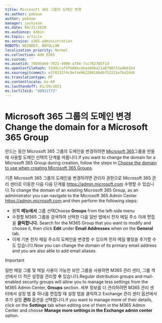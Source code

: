 ```yaml
---
title: Microsoft 365 그룹의 도메인 변경
ms.author: pebaum
author: pebaum
manager: jackiesm
ms.date: 04/21/2020
ms.audience: Admin
ms.topic: article
ms.service: o365-administration
ROBOTS: NOINDEX, NOFOLLOW
localization_priority: Normal
ms.collection: Adm_O365
ms.custom: ''
ms.assetid: 78695de0-7021-4900-a784-7cc782785f1d
ms.openlocfilehash: 53ddccaf9f688ecdeeab8ba21a0700733a4b61b4
ms.sourcegitcommit: e378232f4c9ef4e962208100db752221e7bd2dd6
ms.translationtype: MT
ms.contentlocale: ko-KR
ms.lasthandoff: 01/20/2021
ms.locfileid: "49911773"
---
```

# <a name="change-the-domain-for-a-microsoft-365-group"></a><span data-ttu-id="b4226-102">Microsoft 365 그룹의 도메인 변경</span><span class="sxs-lookup"><span data-stu-id="b4226-102">Change the domain for a Microsoft 365 Group</span></span>

<span data-ttu-id="b4226-103">만드는 동안 Microsoft 365 그룹의 도메인을 변경하려면 [Microsoft 365](https://docs.microsoft.com/microsoft-365/admin/create-groups/choose-domain-to-create-groups)그룹을 만들 때 사용할 도메인 선택의 단계를 따릅니다.</span><span class="sxs-lookup"><span data-stu-id="b4226-103">If you want to change the domain for a Microsoft 365 Group during creation, follow the steps in [Choose the domain to use when creating Microsoft 365 Groups](https://docs.microsoft.com/microsoft-365/admin/create-groups/choose-domain-to-create-groups).</span></span>

<span data-ttu-id="b4226-104">기존 Microsoft 365 그룹의 도메인을 변경하려면 관리자 권한으로 Microsoft 365 관리 센터로 이동한 다음 다음 단계를 https://admin.microsoft.com 수행할 수 있습니다.</span><span class="sxs-lookup"><span data-stu-id="b4226-104">To change the domain of an existing Microsoft 365 Group, as an administrator you can navigate to the Microsoft 365 Admin Center https://admin.microsoft.com and then perform the following steps:</span></span>

- <span data-ttu-id="b4226-105">왼쪽 **메뉴에서** 그룹 선택</span><span class="sxs-lookup"><span data-stu-id="b4226-105">Choose **Groups** from the left-side menu</span></span>
- <span data-ttu-id="b4226-106">수정할 M365 그룹을 검색하여 선택한 다음 일반 탭에서  전자 메일 주소 아래 편집을 **클릭합니다.** </span><span class="sxs-lookup"><span data-stu-id="b4226-106">Search for the M365 Group that you want to modify and choose it, then click **Edit** under **Email Addresses** when on the **General** tab.</span></span>
- <span data-ttu-id="b4226-107">이제 기본 전자 메일 주소의 도메인을 변경할 수 있으며 전자 메일 별칭을 추가할 수도 있습니다.</span><span class="sxs-lookup"><span data-stu-id="b4226-107">Now you can change the domain of its primary email address and you are also able to add email aliases.</span></span>

> [!IMPORTANT]
> <span data-ttu-id="b4226-108">일반 메일 그룹 및 메일 사용이 가능한 보안 그룹을 사용하면 M365 관리 센터, 그룹 섹션에서 더 적은 설정을 관리할 **수** 있습니다.</span><span class="sxs-lookup"><span data-stu-id="b4226-108">Regular distribution groups and mail-enabled security groups will allow you to manage less settings from the M365 Admin Center, **Groups** section.</span></span> <span data-ttu-id="b4226-109">세부 정보를 더 관리하려면 M365  관리 센터에서 설정 탭 중 하나를 편집할 때 설정 탭을 클릭하고 Exchange 관리 센터 옵션에서 추가 설정 **관리** 옵션을 선택합니다.</span><span class="sxs-lookup"><span data-stu-id="b4226-109">If you want to manage more of their details, click on the **Settings** tab when editing one of them in the M365 Admin Center and choose **Manage more settings in the Exchange admin center** option.</span></span>